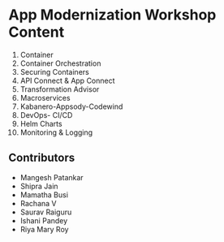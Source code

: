 # App Modernization Workshop Content

1. Container 
2. Container Orchestration
3. Securing Containers
4. API Connect & App Connect
5. Transformation Advisor
6. Macroservices
7. Kabanero-Appsody-Codewind
8. DevOps- CI/CD
9. Helm Charts
10. Monitoring & Logging


## Contributors

* Mangesh Patankar
* Shipra Jain
* Mamatha Busi
* Rachana V
* Saurav Raiguru
* Ishani Pandey
* Riya Mary Roy
